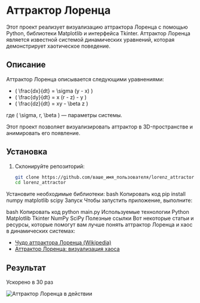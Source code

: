 # Аттрактор Лоренца

Этот проект реализует визуализацию аттрактора Лоренца с помощью Python, библиотеки Matplotlib и интерфейса Tkinter. Аттрактор Лоренца является известной системой динамических уравнений, которая демонстрирует хаотическое поведение.

## Описание

Аттрактор Лоренца описывается следующими уравнениями:

- \( \frac{dx}{dt} = \sigma (y - x) \)
- \( \frac{dy}{dt} = x (r - z) - y \)
- \( \frac{dz}{dt} = xy - \beta z \)

где \( \sigma, r, \beta \) — параметры системы.

Этот проект позволяет визуализировать аттрактор в 3D-пространстве и анимировать его появление.

## Установка

1. Склонируйте репозиторий:
   ```bash
   git clone https://github.com/ваше_имя_пользователя/lorenz_attractor.git
   cd lorenz_attractor
Установите необходимые библиотеки:
bash
Копировать код
pip install numpy matplotlib scipy
Запуск
Чтобы запустить приложение, выполните:

bash
Копировать код
python main.py
Используемые технологии
Python
Matplotlib
Tkinter
NumPy
SciPy
Полезные ссылки
Вот некоторые статьи и ресурсы, которые помогут вам лучше понять аттрактор Лоренца и хаос в динамических системах:

- [Чудо аттрактора Лоренца (Wikipedia)](https://ru.wikipedia.org/wiki/%D0%90%D1%82%D1%82%D1%80%D0%B0%D0%BA%D1%82%D0%BE%D1%80_%D0%9B%D0%BE%D1%80%D0%B5%D0%BD%D1%86%D0%B0)
- [Аттрактор Лоренца: визуализация хаоса](https://habr.com/ru/companies/vk/articles/513016/)

## Результат

Ускорено в 30 раз

![Аттрактор Лоренца в действии](assets/visual.gif)
